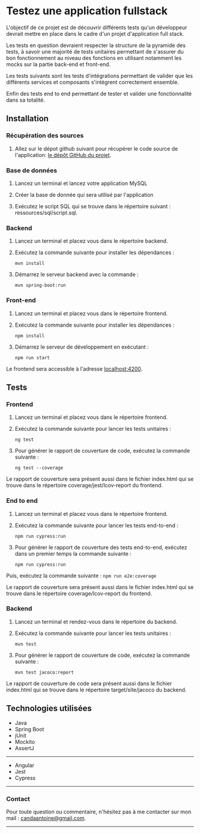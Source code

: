 # Testez une application fullstack

L'objectif de ce projet est de découvrir différents tests qu'un développeur devrait mettre en place dans le cadre d'un projet d'application full stack. 

Les tests en question devraient respecter la structure de la pyramide des tests, à savoir une majorité de tests unitaires permettant 
de s'assurer du bon fonctionnement au niveau des fonctions en utilisant notamment les mocks sur la partie back-end et front-end.

Les tests suivants sont les tests d'intégrations permettant de valider que les différents services et composants s'intégrent correctement ensemble.

Enfin des tests end to end permettant de tester et valider une fonctionnalité dans sa totalité.


## Installation

### Récupération des sources
1. Allez sur le dépot github suivant pour récupérer le code source de l'application: [le dépôt GitHub du projet](https://github.com/OpenClassrooms-Student-Center/Testez-une-application-full-stack).

### Base de données

1. Lancez un terminal et lancez votre application MySQL

2. Créer la base de donnée qui sera utilisé par l'application

3. Exécutez le script SQL qui se trouve dans le répertoire suivant : ressources/sql/script.sql.

### Backend
1. Lancez un terminal et placez vous dans le répertoire backend.

2. Exécutez la commande suivante pour installer les dépendances :
    ```
    mvn install
    ```

3. Démarrez le serveur backend avec la commande :
    ```
    mvn spring-boot:run
    ```

### Front-end
1. Lancez un terminal et placez vous dans le répertoire frontend.

2. Exécutez la commande suivante pour installer les dépendances :
    ```
    npm install
    ```

3. Démarrez le serveur de développement en exécutant :
    ```
    npm run start
    ```

Le frontend sera accessible à l'adresse [localhost:4200](http://localhost:4200/).



## Tests

### Frontend

1. Lancez un terminal et placez vous dans le répertoire frontend.
   
2. Exécutez la commande suivante pour lancer les tests unitaires :
    ```
    ng test
    ```
3. Pour générer le rapport de couverture de code, exécutez la commande suivante :
    ```
    ng test --coverage
    ```

Le rapport de couverture sera présent aussi dans le fichier index.html qui se trouve dans le répertoire coverage/jest/lcov-report du frontend.

### End to end
1. Lancez un terminal et placez vous dans le répertoire frontend.
   
2. Exécutez la commande suivante pour lancer les tests end-to-end :
    ```
    npm run cypress:run
    ```

3. Pour générer le rapport de couverture des tests end-to-end, exécutez dans un premier temps la commande suivante :
    ```
    npm run cypress:run
    ```

Puis, exécutez la commande suivante :
    ```
    npm run e2e:coverage
    ```

Le rapport de couverture sera présent aussi dans le fichier index.html qui se trouve dans le répertoire coverage/lcov-report du frontend.

### Backend

1. Lancez un terminal et rendez-vous dans le répertoire du backend.

2. Exécutez la commande suivante pour lancer les tests unitaires :
    ```
    mvn test
    ```
   
3. Pour générer le rapport de couverture de code, exécutez la commande suivante :
    ```
    mvn test jacoco:report
    ```

Le rapport de couverture de code sera présent aussi dans le fichier index.html qui se trouve dans le répertoire target/site/jacoco du backend.


## Technologies utilisées

* Java
* Spring Boot
* jUnit
* Mockito
* AssertJ
---
* Angular
* Jest
* Cypress

---

### Contact

Pour toute question ou commentaire, n'hésitez pas à me contacter sur mon mail : [candaantoine@gmail.com](mailto:candaantoine@gmail.com).

---